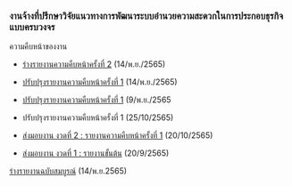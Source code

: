 ### งานจ้างที่ปรึกษาวิจัยแนวทางการพัฒนาระบบอำนวยความสะดวกในการประกอบธุรกิจแบบครบวงจร

ความคืบหน้าของงาน

- [ร่างรายงานความคืบหน้าครั้งที่ 2](/doc2-20221114/README.md) (14/พ.ย./2565)

- [ปรับปรุงรายงานความคืบหน้าครั้งที่ 1](/doc1-20221114/README.md) (14/พ.ย./2565)

- [ปรับปรุงรายงานความคืบหน้าครั้งที่ 1](/doc20221110//README.md) (9/พ.ย./2565

- ปรับปรุงรายงานความคืบหน้าครั้งที่ 1 (25/10/2565)

- [ส่งมอบงาน งวดที่ 2 : รายงานความคืบหน้าครั้งที่ 1](/doc20221020/README.md) (20/10/2565)

- [ส่งมอบงาน งวดที่ 1 : รายงานขั้นต้น](/doc20220920/README.md) (20/9/2565)


[ร่างรายงานฉบับสมบูรณ์](/doc/repo-20221114/README.ml) (14/พ.ย.2565)

